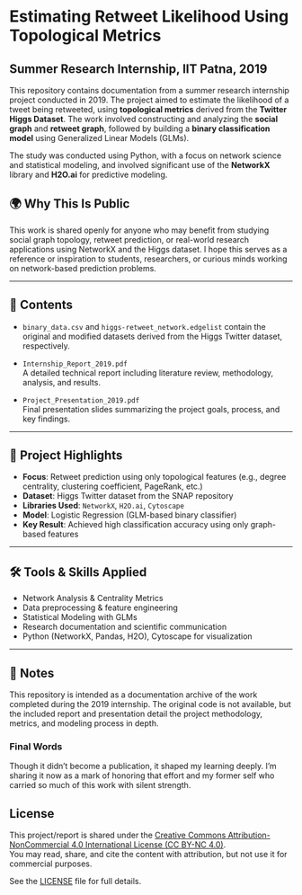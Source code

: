 # Estimating Retweet Likelihood Using Topological Metrics 
## Summer Research Internship, IIT Patna, 2019

This repository contains documentation from a summer research internship project conducted in 2019. The project aimed to estimate the likelihood of a tweet being retweeted, using **topological metrics** derived from the **Twitter Higgs Dataset**. The work involved constructing and analyzing the **social graph** and **retweet graph**, followed by building a **binary classification model** using Generalized Linear Models (GLMs).

The study was conducted using Python, with a focus on network science and statistical modeling, and involved significant use of the **NetworkX** library and **H2O.ai** for predictive modeling.

## 🌍 Why This Is Public

This work is shared openly for anyone who may benefit from studying social graph topology, retweet prediction, or real-world research applications using NetworkX and the Higgs dataset. I hope this serves as a reference or inspiration to students, researchers, or curious minds working on network-based prediction problems.

---

## 📁 Contents

- `binary_data.csv` and `higgs-retweet_network.edgelist` contain the original and modified datasets derived from the Higgs Twitter dataset, respectively.

- `Internship_Report_2019.pdf`  
  A detailed technical report including literature review, methodology, analysis, and results.

- `Project_Presentation_2019.pdf`  
  Final presentation slides summarizing the project goals, process, and key findings.

---

## 🧠 Project Highlights

- **Focus**: Retweet prediction using only topological features (e.g., degree centrality, clustering coefficient, PageRank, etc.)
- **Dataset**: Higgs Twitter dataset from the SNAP repository
- **Libraries Used**: `NetworkX`, `H2O.ai`, `Cytoscape`
- **Model**: Logistic Regression (GLM-based binary classifier)
- **Key Result**: Achieved high classification accuracy using only graph-based features

---

## 🛠 Tools & Skills Applied

- Network Analysis & Centrality Metrics  
- Data preprocessing & feature engineering  
- Statistical Modeling with GLMs  
- Research documentation and scientific communication  
- Python (NetworkX, Pandas, H2O), Cytoscape for visualization

---

## 📌 Notes

This repository is intended as a documentation archive of the work completed during the 2019 internship. The original code is not available, but the included report and presentation detail the project methodology, metrics, and modeling process in depth.

### Final Words

Though it didn’t become a publication, it shaped my learning deeply. 
I’m sharing it now as a mark of honoring that effort and my former self who carried so much of this work with silent strength.

## License

This project/report is shared under the [Creative Commons Attribution-NonCommercial 4.0 International License (CC BY-NC 4.0)](https://creativecommons.org/licenses/by-nc/4.0/).  
You may read, share, and cite the content with attribution, but not use it for commercial purposes.

See the [LICENSE](./LICENSE) file for full details.


